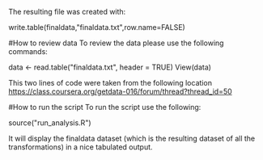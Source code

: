 
The resulting file was created with:

write.table(finaldata,"finaldata.txt",row.name=FALSE)

#How to review data
To review the data please use the following commands:

data <- read.table("finaldata.txt", header = TRUE) 
View(data)

This two lines of code were taken from the following location https://class.coursera.org/getdata-016/forum/thread?thread_id=50

#How to run the script
To run the script use the following:

source("run_analysis.R")

It will display the finaldata dataset (which is the resulting dataset of all the transformations) in a nice tabulated output.